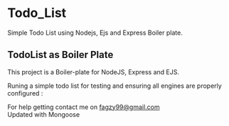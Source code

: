 # Todo_List

Simple Todo List using Nodejs, Ejs and Express Boiler plate.
## TodoList as Boiler Plate

This project is a Boiler-plate for NodeJS, Express and EJS.

Runing a simple todo list for testing and ensuring all engines
are properly configured :



For help getting contact me on fagzy99@gmail.com<br>
Updated with Mongoose
